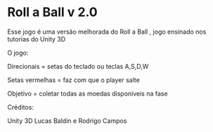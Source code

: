 # Roll a Ball v 2.0
Esse jogo é uma versão melhorada do Roll a Ball , jogo ensinado nos tutorias do Unity 3D

O jogo:

Direcionais = setas do teclado ou teclas A,S,D,W 

Setas vermelhas = faz com que o player salte 

Objetivo = coletar todas as moedas disponiveis na fase 



Créditos:

Unity 3D
Lucas Baldin e Rodrigo Campos


